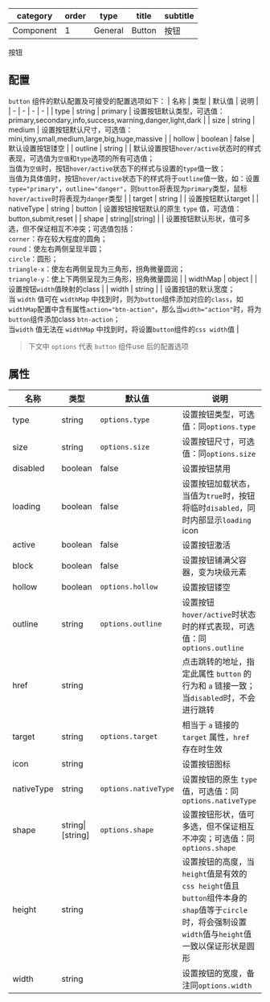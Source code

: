 | category   | order | type    | title  | subtitle |
|------------|-------|---------|--------|----------|
| Component | 1     | General | Button | 按钮     |

[comment]: meta


按钮

[comment]: header


[comment]: spec

## 配置
`button` 组件的默认配置及可接受的配置选项如下：
| 名称 | 类型 | 默认值 | 说明 |
| - | - | - | - |
| type | string | primary | 设置按钮默认类型，可选值：primary,secondary,info,success,warning,danger,light,dark |
| size | string | medium | 设置按钮默认尺寸，可选值：mini,tiny,small,medium,large,big,huge,massive |
| hollow | boolean | false | 默认设置按钮镂空 |
| outline | string |  | 默认设置按钮`hover/active`状态时的样式表现，可选值为`空值`和`type`选项的所有可选值；<br>当值为`空值`时，按钮`hover/active`状态下的样式与设置的`type`值一致；<br>当值为具体值时，按钮`hover/active`状态下的样式将于`outline`值一致，如：设置`type="primary"`，`outline="danger"`，则`button`将表现为`primary`类型，鼠标`hover/active`时将表现为`danger`类型 |
| target | string | | 设置按钮默认target |
| nativeType | string | button | 设置按钮按钮默认的原生 `type` 值，可选值： button,submit,reset |
| shape | string&#124;[string] | | 设置按钮默认形状，值可多选，但不保证相互不冲突；可选值包括：<br>`corner`：存在较大程度的圆角；<br>`round`：使左右两侧呈现半圆；<br>`circle`：圆形；<br>`triangle-x`：使左右两侧呈现为三角形，拐角微量圆润；<br>`triangle-y`：使上下两侧呈现为三角形，拐角微量圆润 |
| widthMap | object | | 设置按钮`width`值映射的class |
| width | string | | 设置按钮的默认宽度；<br>当 `width` 值可在 `widthMap` 中找到时，则为`button`组件添加对应的`class`，如`widthMap`配置中含有属性`action="btn-action"`，那么当`width="action"`时，将为`button`组件添加class `btn-action`；<br>当`width` 值无法在 `widthMap` 中找到时，将设置`button`组件的`css width`值 |

> 下文中 `options` 代表 `button` 组件use 后的配置选项

## 属性
| 名称 | 类型 | 默认值  | 说明 |
| - | - | - | - |
| type | string | `options.type` | 设置按钮类型，可选值：同`options.type` |
| size | string | `options.size` | 设置按钮尺寸，可选值：同`options.size` |
| disabled | boolean | false | 设置按钮禁用 |
| loading | boolean | false | 设置按钮加载状态，当值为`true`时，按钮将临时`disabled`，同时内部显示`loading` icon |
| active | boolean | false | 设置按钮激活 |
| block | boolean | false | 设置按钮铺满父容器，变为块级元素 |
| hollow | boolean | `options.hollow` | 设置按钮镂空 |
| outline | string | `options.outline` | 设置按钮`hover/active`时状态时的样式表现，可选值：同`options.outline` |
| href | string | | 点击跳转的地址，指定此属性 `button` 的行为和 `a` 链接一致；当`disabled`时，不会进行跳转 |
| target | string | `options.target` | 相当于 `a` 链接的 `target` 属性，`href` 存在时生效 |
| icon | string | | 设置按钮图标 |
| nativeType | string | `options.nativeType` | 设置按钮的原生 `type` 值，可选值：同`options.nativeType` |
| shape | string&#124;[string] | `options.shape` | 设置按钮形状，值可多选，但不保证相互不冲突；可选值：同`options.shape` |
| height | string | | 设置按钮的高度，当`height`值是有效的`css height`值且`button`组件本身的`shap`值等于`circle`时，将会强制设置`width`值与`height`值一致以保证形状是圆形 |
| width | string | | 设置按钮的宽度，备注同`options.width` |

